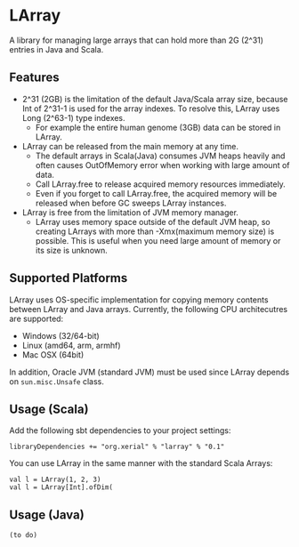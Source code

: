 LArray
=== 
A library for managing large arrays that can hold more than 2G (2^31) entries in Java and Scala.

## Features 
 * 2^31 (2GB) is the limitation of the default Java/Scala array size, because Int of 2^31-1 is used for the array indexes. To resolve this, LArray uses Long (2^63-1) type indexes.
   * For example the entire human genome (3GB) data can be stored in LArray. 
 * LArray can be released from the main memory at any time. 
   * The default arrays in Scala(Java) consumes JVM heaps heavily and often causes OutOfMemory error when working with large amount of data. 
   * Call LArray.free to release acquired memory resources immediately.
   * Even if you forget to call LArray.free, the acquired memory will be released when before GC sweeps LArray instances.
 * LArray is free from the limitation of JVM memory manager.
   * LArray uses memory space outside of the default JVM heap, so creating LArrays with more than -Xmx(maximum memory size) is possible. This is useful when you need large amount of memory or its size is unknown.


## Supported Platforms

LArray uses OS-specific implementation for copying memory contents between LArray and Java arrays. Currently, the following CPU architecutres are supported:

 * Windows (32/64-bit)
 * Linux (amd64, arm, armhf)
 * Mac OSX (64bit)

In addition, Oracle JVM (standard JVM) must be used since LArray depends on `sun.misc.Unsafe` class.

## Usage (Scala)
Add the following sbt dependencies to your project settings:

    libraryDependencies += "org.xerial" % "larray" % "0.1"

You can use LArray in the same manner with the standard Scala Arrays: 

    val l = LArray(1, 2, 3)
    val l = LArray[Int].ofDim(

## Usage (Java)

    (to do)
